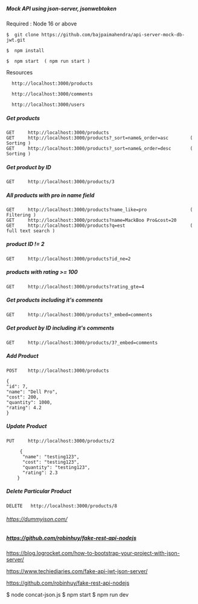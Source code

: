 
##### Mock API using json-server, jsonwebtoken
  
  Required : Node 16 or above

  	$  git clone https://github.com/bajpaimahendra/api-server-mock-db-jwt.git

	$  npm install
	
	$  npm start  ( npm run start )

	
  Resources
  
	  http://localhost:3000/products

	  http://localhost:3000/comments

	  http://localhost:3000/users

##### Get products
  	GET 	http://localhost:3000/products
  	GET 	http://localhost:3000/products?_sort=name&_order=asc        ( Sorting )
  	GET 	http://localhost:3000/products?_sort=name&_order=desc 		( Sorting )

##### Get product by ID
  	GET 	http://localhost:3000/products/3

##### All products with pro in name field
  	GET 	http://localhost:3000/products?name_like=pro   				( Filtering )
  	GET 	http://localhost:3000/products?name=MackBoo Pro&cost=20
  	GET 	http://localhost:3000/products?q=est 						( full text search )

##### product ID != 2	
  	GET 	http://localhost:3000/products?id_ne=2

##### products with rating >= 100 				
  	GET 	http://localhost:3000/products?rating_gte=4

##### Get products including it's comments
  	GET 	http://localhost:3000/products?_embed=comments

##### Get product by ID including it's comments
  	GET 	http://localhost:3000/products/3?_embed=comments 

##### Add Product
	POST 	http://localhost:3000/products
 
	{
	"id": 7,
	"name": "Dell Pro",
	"cost": 200,
	"quantity": 1000,
	"rating": 4.2
	}

##### Update Product
 	PUT 	http://localhost:3000/products/2
 
	     {
	      "name": "testing123",
	      "cost": "testing123",
	      "quantity": "testing123",
	      "rating": 2.3
	    }  

#####  Delete Particular Product
	DELETE 	 http://localhost:3000/products/8

###### https://dummyjson.com/
##### https://github.com/robinhuy/fake-rest-api-nodejs


https://blog.logrocket.com/how-to-bootstrap-your-project-with-json-server/

https://www.techiediaries.com/fake-api-jwt-json-server/





https://github.com/robinhuy/fake-rest-api-nodejs


$ node concat-json.js
$ npm start
$ npm run dev
